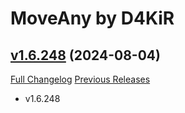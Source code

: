 # MoveAny by D4KiR

## [v1.6.248](https://github.com/d4kir92/MoveAny/tree/v1.6.248) (2024-08-04)
[Full Changelog](https://github.com/d4kir92/MoveAny/compare/v1.6.247...v1.6.248) [Previous Releases](https://github.com/d4kir92/MoveAny/releases)

- v1.6.248  
